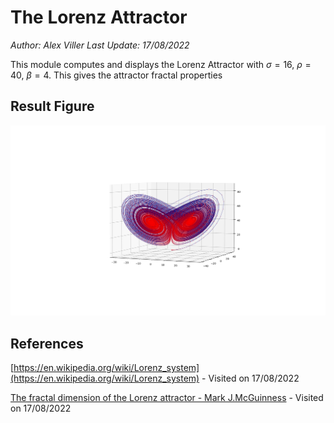 # The Lorenz Attractor
_Author: Alex Viller_
_Last Update: 17/08/2022_

This module computes and displays the Lorenz Attractor with $\sigma = 16$, $\rho = 40$, $\beta = 4$. This gives the attractor fractal properties

## Result Figure
![Lorenz Attractor](figure.png)

## References
[https://en.wikipedia.org/wiki/Lorenz_system](https://en.wikipedia.org/wiki/Lorenz_system) - Visited on 17/08/2022

[The fractal dimension of the Lorenz attractor - Mark J.McGuinness](https://doi.org/10.1016/0375-9601(83)90052-X) - Visited on 17/08/2022